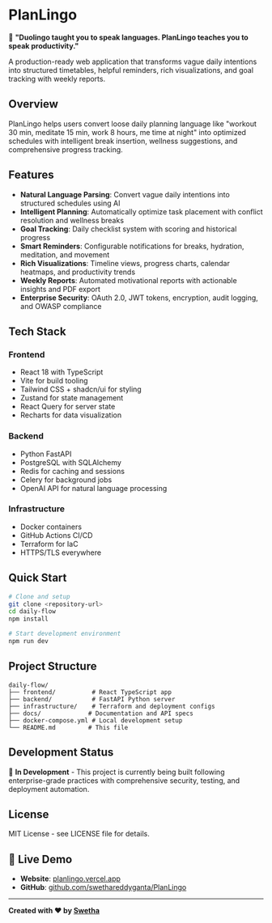 # PlanLingo

🚀 **"Duolingo taught you to speak languages. PlanLingo teaches you to speak productivity."**

A production-ready web application that transforms vague daily intentions into structured timetables, helpful reminders, rich visualizations, and goal tracking with weekly reports.

## Overview

PlanLingo helps users convert loose daily planning language like "workout 30 min, meditate 15 min, work 8 hours, me time at night" into optimized schedules with intelligent break insertion, wellness suggestions, and comprehensive progress tracking.

## Features

- **Natural Language Parsing**: Convert vague daily intentions into structured schedules using AI
- **Intelligent Planning**: Automatically optimize task placement with conflict resolution and wellness breaks
- **Goal Tracking**: Daily checklist system with scoring and historical progress
- **Smart Reminders**: Configurable notifications for breaks, hydration, meditation, and movement
- **Rich Visualizations**: Timeline views, progress charts, calendar heatmaps, and productivity trends
- **Weekly Reports**: Automated motivational reports with actionable insights and PDF export
- **Enterprise Security**: OAuth 2.0, JWT tokens, encryption, audit logging, and OWASP compliance

## Tech Stack

### Frontend
- React 18 with TypeScript
- Vite for build tooling
- Tailwind CSS + shadcn/ui for styling
- Zustand for state management
- React Query for server state
- Recharts for data visualization

### Backend
- Python FastAPI
- PostgreSQL with SQLAlchemy
- Redis for caching and sessions
- Celery for background jobs
- OpenAI API for natural language processing

### Infrastructure
- Docker containers
- GitHub Actions CI/CD
- Terraform for IaC
- HTTPS/TLS everywhere

## Quick Start

```bash
# Clone and setup
git clone <repository-url>
cd daily-flow
npm install

# Start development environment
npm run dev
```

## Project Structure

```
daily-flow/
├── frontend/          # React TypeScript app
├── backend/           # FastAPI Python server
├── infrastructure/    # Terraform and deployment configs
├── docs/             # Documentation and API specs
├── docker-compose.yml # Local development setup
└── README.md         # This file
```

## Development Status

🚧 **In Development** - This project is currently being built following enterprise-grade practices with comprehensive security, testing, and deployment automation.

## License

MIT License - see LICENSE file for details.

## 🎯 **Live Demo**

- **Website**: [planlingo.vercel.app](https://planlingo.vercel.app)
- **GitHub**: [github.com/swethareddyganta/PlanLingo](https://github.com/swethareddyganta/PlanLingo)

---

**Created with ❤️ by [Swetha](https://linkedin.com/in/swetha-reddy-ganta)**
